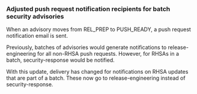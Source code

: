 ### Adjusted push request notification recipients for batch security advisories

When an advisory moves from REL\_PREP to PUSH\_READY, a push request
notification email is sent.

Previously, batches of advisories would generate notifications to
release-engineering for all non-RHSA push requests.  However, for
RHSAs in a batch, security-response would be notified.

With this update, delivery has changed for notifications on RHSA
updates that are part of a batch.  These now go to release-engineering
instead of security-response.
